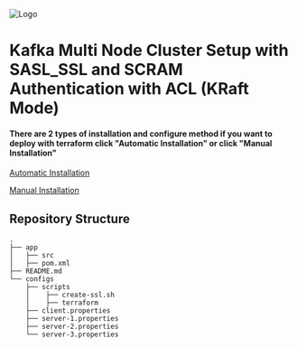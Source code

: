 ![Logo](https://i0.wp.com/softwareengineeringdaily.com/wp-content/uploads/2018/06/apache-kafka.png?fit=1200%2C1200&ssl=1)

# Kafka Multi Node Cluster Setup with SASL_SSL and SCRAM Authentication with ACL (KRaft Mode)

#### There are 2 types of installation and configure method if you want to deploy with terraform click "Automatic Installation" or click "Manual Installation"

[Automatic Installation](./app/configs/terraform/README.md)

[Manual Installation](./configs/README.md)


## Repository Structure
    .
    ├── app
    │   ├── src
    │   ├── pom.xml
    ├── README.md
    └── configs
        ├── scripts
        │    ├── create-ssl.sh
        │    ├── terraform
        ├── client.properties
        ├── server-1.properties
        ├── server-2.properties
        └── server-3.properties